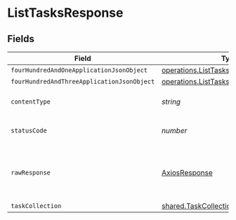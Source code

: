 # ListTasksResponse


## Fields

| Field                                                                                                 | Type                                                                                                  | Required                                                                                              | Description                                                                                           |
| ----------------------------------------------------------------------------------------------------- | ----------------------------------------------------------------------------------------------------- | ----------------------------------------------------------------------------------------------------- | ----------------------------------------------------------------------------------------------------- |
| `fourHundredAndOneApplicationJsonObject`                                                              | [operations.ListTasksResponseBody](../../../sdk/models/operations/listtasksresponsebody.md)           | :heavy_minus_sign:                                                                                    | Unauthenticated                                                                                       |
| `fourHundredAndThreeApplicationJsonObject`                                                            | [operations.ListTasksTasksResponseBody](../../../sdk/models/operations/listtaskstasksresponsebody.md) | :heavy_minus_sign:                                                                                    | Forbidden                                                                                             |
| `contentType`                                                                                         | *string*                                                                                              | :heavy_check_mark:                                                                                    | HTTP response content type for this operation                                                         |
| `statusCode`                                                                                          | *number*                                                                                              | :heavy_check_mark:                                                                                    | HTTP response status code for this operation                                                          |
| `rawResponse`                                                                                         | [AxiosResponse](https://axios-http.com/docs/res_schema)                                               | :heavy_minus_sign:                                                                                    | Raw HTTP response; suitable for custom response parsing                                               |
| `taskCollection`                                                                                      | [shared.TaskCollection](../../../sdk/models/shared/taskcollection.md)                                 | :heavy_minus_sign:                                                                                    | OK                                                                                                    |